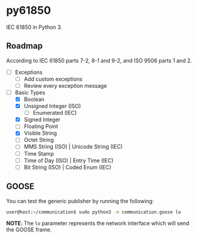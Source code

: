 # py61850

IEC 61850 in Python 3.

## Roadmap

According to IEC 61850 parts 7-2, 8-1 and 9-2, and ISO 9506 parts 1 and 2. 

- [ ] Exceptions
  - [ ] Add custom exceptions
  - [ ] Review every exception message
- [ ] Basic Types
  - [X] Boolean
  - [X] Unsigned Integer (ISO)
    - [ ] Enumerated (IEC)
  - [X] Signed Integer
  - [ ] Floating Point
  - [X] Visible String
  - [ ] Octet String
  - [ ] MMS String (ISO) | Unicode String (IEC)
  - [ ] Time Stamp
  - [ ] Time of Day (ISO) | Entry Time (IEC)  
  - [ ] Bit String (ISO) | Coded Enum (IEC)

## GOOSE

You can test the generic publisher by running the following:

```bash
user@host:~/communication$ sudo python3 -m communication.goose lo
```

**NOTE**: The `lo` parameter represents the network interface which will send the GOOSE frame.  
